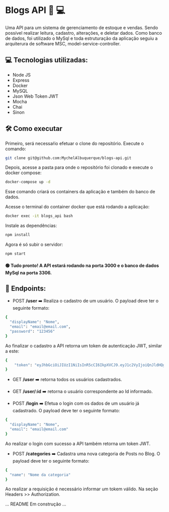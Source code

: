 # Blogs API :page_with_curl: :computer:

Uma API para um sistema de gerenciamento de estoque e vendas. Sendo possível realizar leitura, cadastro, alterações, e deletar dados. Como banco de dados, foi utilizado o MySql e toda estruturação da aplicação seguiu a arquiterura de software MSC, model-service-controller.

## :computer: Tecnologias utilizadas:

- Node JS
- Express 
- Docker
- MySQL
- Json Web Token JWT
- Mocha
- Chai
- Sinon

## :hammer_and_wrench: Como executar 

Primeiro, será necessaŕio efetuar o clone do repositório. Execute o comando:

```bash
git clone git@github.com:MychelAlbuquerque/blogs-api.git
```

Depois, acesse a pasta para onde o repositório foi clonado e execute o docker compose:
```bash
docker-compose up -d
```
Esse comando criará os containers da aplicação e também do banco de dados. 

Acesse o terminal do container docker que está rodando a aplicação:
```bash
docker exec -it blogs_api bash
```

Instale as dependências:
```bash
npm install
```
Agora é só subir o servidor:
```bash
npm start
```
#### :green_circle: Tudo pronto! A API estará rodando na porta 3000 e o banco de dados MySql na porta 3306.

## :electric_plug: Endpoints:

- POST **/user**  :arrow_right:  Realiza o cadastro de um usuário.
O payload deve ter o seguinte formato:
```bash
{
  "displayName": "Nome",
  "email": "email@email.com",
  "password": "123456" 
}
```
Ao finalizar o cadastro a API retorna um token de autenticação JWT, similar a este:
```bash
{
	"token": "eyJhbGciOiJIUzI1NiIsInR5cCI6IkpXVCJ9.eyJ1c2VyIjoiQnJldHQgV2lsdGhpcmUiLCJpYXQiOjE2ODAxMDI3MDB9.04ENa4A_BgSBEO44kgU5OJiAXWhkD-rigrltiilhkJM"
}
```
- GET **/user**  :arrow_right:  retorna todos os usuários cadastrados.

- GET **/user/:id**  :arrow_right:  retorna o usuário correspondente ao Id informado.

- POST **/login**  :arrow_right:  Efetua o login com os dados de um usuário já cadastrado.
O payload deve ter o seguinte formato:
```bash
{
  "displayName": "Nome",
  "email": "email@email.com"
}
```
Ao realizar o login com sucesso a API também retorna um token JWT.

- POST **/categories**  :arrow_right:  Cadastra uma nova categoria de Posts no Blog.
O payload deve ter o seguinte formato:
```bash
{
  "name": "Nome da categoria"
}
```
Ao realizar a requisição é necessário informar um tokem válido. Na seção Headers >> Authorization.

... README Em construção ...
